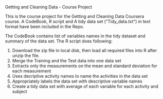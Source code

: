 Getting and Cleaning Data - Course Project

This is the course project for the Getting and Cleaning Data Coursera course. 
A CodeBook, R script and A tidy data set ("Tidy_data.txt") in text format have been included in the Repo.

The CodeBook contains list of variables names in the tidy dataset and summary of the data set.
The R script does following:

1. Download the zip file in local disk, then load all required files into R after unzip the file.
2. Merge the Training and the Test data into one data set
3. Extracts only the measurements on the mean and standard deviation for each measurement
4. Uses decriptive activity names to name the activities in the data set
5. Appropriately labels the data set with descriptive variable names
6. Create a tidy data set with average of each variable for each activity and subject
